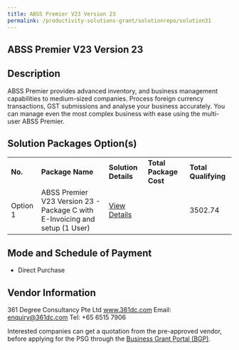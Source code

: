 ```yaml
---
title: ABSS Premier V23 Version 23 
permalink: /productivity-solutions-grant/solutionrepo/solution31
---
```


## ABSS Premier V23 Version 23

## Description

ABSS Premier provides advanced inventory, and business management capabilities to medium-sized companies. Process foreign currency transactions, GST submissions and analyse your business accurately. You can manage even the most complex business with ease using the multi-user ABSS Premier.

## Solution Packages Option(s)

<table>
<tr>
<td><b>No.</b></td>
<td><b>Package Name</b></td>
<td><b>Solution Details</b></td>
<td><b>Total Package Cost</b></td>
<td><b>Total Qualifying</b></td>
</tr>
<tr>
<td>Option 1</td>
<td>ABSS Premier V23 Version 23 - Package C with E-Invoicing and setup (1 User)</td>
<td><a href='https://www.gobusiness.gov.sg/images/psg/Desensitised361DegreeConsultancy_Annex_3_wef14Jan21_Part_3.pdf'>View Details</a></td>
<td></td>
<td>3502.74</td>
</tr>
</table>

## Mode and Schedule of Payment

 - Direct Purchase

## Vendor Information

 361 Degree Consultancy Pte Ltd
www.361dc.com
Email: enquiry@361dc.com
Tel: +65 6515 7906

Interested companies can get a quotation from the pre-approved vendor, before applying for the PSG through the <a href='https://www.businessgrants.gov.sg/'>Business Grant Portal (BGP)</a>.

<script src="/jquery/resize-tables.js"></script>
